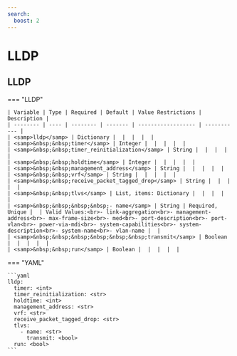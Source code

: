 ```yaml
---
search:
  boost: 2
---
```


# LLDP

## LLDP

=== "LLDP"


    | Variable | Type | Required | Default | Value Restrictions | Description |
    | -------- | ---- | -------- | ------- | ------------------ | ----------- |
    | <samp>lldp</samp> | Dictionary |  |  |  |  |
    | <samp>&nbsp;&nbsp;timer</samp> | Integer |  |  |  |  |
    | <samp>&nbsp;&nbsp;timer_reinitialization</samp> | String |  |  |  |  |
    | <samp>&nbsp;&nbsp;holdtime</samp> | Integer |  |  |  |  |
    | <samp>&nbsp;&nbsp;management_address</samp> | String |  |  |  |  |
    | <samp>&nbsp;&nbsp;vrf</samp> | String |  |  |  |  |
    | <samp>&nbsp;&nbsp;receive_packet_tagged_drop</samp> | String |  |  |  |  |
    | <samp>&nbsp;&nbsp;tlvs</samp> | List, items: Dictionary |  |  |  |  |
    | <samp>&nbsp;&nbsp;&nbsp;&nbsp;- name</samp> | String | Required, Unique |  | Valid Values:<br>- link-aggregation<br>- management-address<br>- max-frame-size<br>- med<br>- port-description<br>- port-vlan<br>- power-via-mdi<br>- system-capabilities<br>- system-description<br>- system-name<br>- vlan-name |  |
    | <samp>&nbsp;&nbsp;&nbsp;&nbsp;&nbsp;&nbsp;transmit</samp> | Boolean |  |  |  |  |
    | <samp>&nbsp;&nbsp;run</samp> | Boolean |  |  |  |  |

=== "YAML"

    ```yaml
    lldp:
      timer: <int>
      timer_reinitialization: <str>
      holdtime: <int>
      management_address: <str>
      vrf: <str>
      receive_packet_tagged_drop: <str>
      tlvs:
        - name: <str>
          transmit: <bool>
      run: <bool>
    ```
